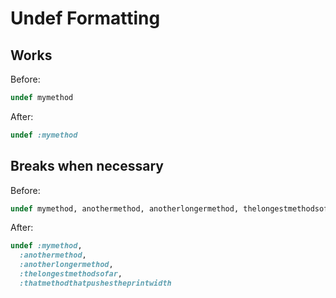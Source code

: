 # Undef Formatting

## Works

Before:

```ruby
undef mymethod
```

After:

```ruby
undef :mymethod
```

## Breaks when necessary

Before:

```ruby
undef mymethod, anothermethod, anotherlongermethod, thelongestmethodsofar, thatmethodthatpushestheprintwidth
```

After:

```ruby
undef :mymethod,
  :anothermethod,
  :anotherlongermethod,
  :thelongestmethodsofar,
  :thatmethodthatpushestheprintwidth
```
